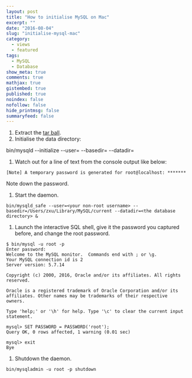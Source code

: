 ```yaml
---
layout: post
title: "How to initialise MySQL on Mac"
excerpt: ""
date: "2016-08-04"
slug: "initialise-mysql-mac"
category: 
  - views
  - featured
tags:
  - MySQL
  - Database
show_meta: true
comments: true
mathjax: true
gistembed: true
published: true
noindex: false
nofollow: false
hide_printmsg: false
summaryfeed: false
---
```

1. Extract the [tar ball](http://dev.mysql.com/get/Downloads/MySQL-5.7/mysql-5.7.14-osx10.11-x86_64.tar).
1. Initialise the data directory:
 
 bin/mysqld --initialize --user=<your non-root username> --basedir=<where the binaries have been put to> --datadir=<the database directory>
 
1. Watch out for a line of text from the console output like below:

~~~~
[Note] A temporary password is generated for root@localhost: *******
~~~~
 
 Note down the password.
1. Start the daemon.

~~~~
bin/mysqld_safe --user=<your non-root username> --basedir=/Users/zxu/Library/MySQL/current --datadir=<the database directory> &
~~~~
 
1. Launch the interactive SQL shell, give it the password you captured before, and change the root password.

~~~~
$ bin/mysql -u root -p
Enter password: 
Welcome to the MySQL monitor.  Commands end with ; or \g.
Your MySQL connection id is 2
Server version: 5.7.14

Copyright (c) 2000, 2016, Oracle and/or its affiliates. All rights reserved.

Oracle is a registered trademark of Oracle Corporation and/or its
affiliates. Other names may be trademarks of their respective
owners.

Type 'help;' or '\h' for help. Type '\c' to clear the current input statement.

mysql> SET PASSWORD = PASSWORD('root');
Query OK, 0 rows affected, 1 warning (0.01 sec)

mysql> exit
Bye
~~~~
 
1. Shutdown the daemon.

~~~~
bin/mysqladmin -u root -p shutdown
~~~~
 
 
